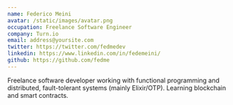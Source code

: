 ```yaml
---
name: Federico Meini
avatar: /static/images/avatar.png
occupation: Freelance Software Engineer
company: Turn.io
email: address@yoursite.com
twitter: https://twitter.com/fedmedev
linkedin: https://www.linkedin.com/in/fedemeini/
github: https://github.com/fedme
---
```


Freelance software developer working with functional programming and distributed, fault-tolerant systems (mainly Elixir/OTP). Learning blockchain and smart contracts.
